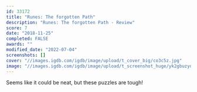 ```yaml
---
id: 33172
title: "Runes: The forgotten Path"
description: "Runes: The forgotten Path - Review"
score: 7
date: "2018-11-25"
completed: FALSE
awards: ""
modified_date: "2022-07-04"
screenshots: []
cover: "//images.igdb.com/igdb/image/upload/t_cover_big/co3c5z.jpg"
image: "//images.igdb.com/igdb/image/upload/t_screenshot_huge/yk2gbuzydqnxmc7qy5cd.jpg"
---
```

Seems like it could be neat, but these puzzles are tough!